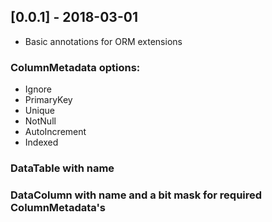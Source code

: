 ## [0.0.1] - 2018-03-01

* Basic annotations for ORM extensions

### ColumnMetadata options:

- Ignore
- PrimaryKey
- Unique
- NotNull
- AutoIncrement
- Indexed

### DataTable with name
### DataColumn with name and a bit mask for required ColumnMetadata's